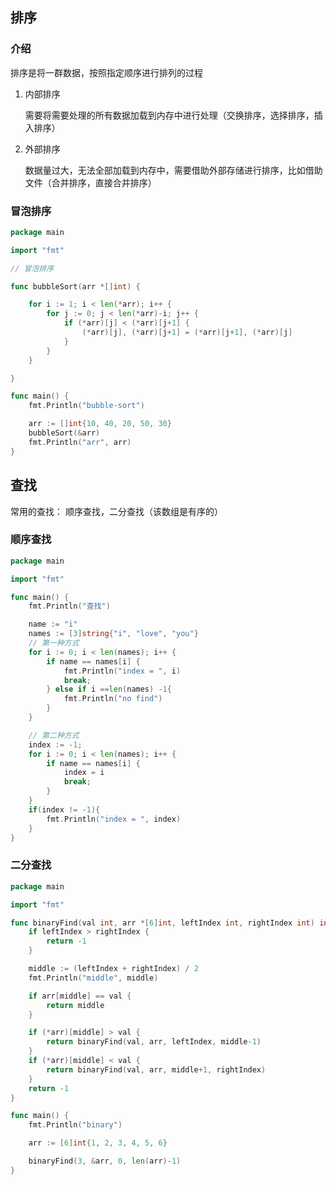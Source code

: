 ## 排序

### 介绍

排序是将一群数据，按照指定顺序进行排列的过程

1. 内部排序

   需要将需要处理的所有数据加载到内存中进行处理（交换排序，选择排序，插入排序）

2. 外部排序

   数据量过大，无法全部加载到内存中，需要借助外部存储进行排序，比如借助文件（合并排序，直接合并排序）

### 冒泡排序

```go
package main

import "fmt"

// 冒泡排序

func bubbleSort(arr *[]int) {

	for i := 1; i < len(*arr); i++ {
		for j := 0; j < len(*arr)-i; j++ {
			if (*arr)[j] < (*arr)[j+1] {
				(*arr)[j], (*arr)[j+1] = (*arr)[j+1], (*arr)[j]
			}
		}
	}

}

func main() {
	fmt.Println("bubble-sort")

	arr := []int{10, 40, 20, 50, 30}
	bubbleSort(&arr)
	fmt.Println("arr", arr)
}

```

## 查找

常用的查找： 顺序查找，二分查找（该数组是有序的）

### 顺序查找

```go
package main

import "fmt"

func main() {
	fmt.Println("查找")

	name := "i"
	names := [3]string{"i", "love", "you"}
	// 第一种方式
	for i := 0; i < len(names); i++ {
		if name == names[i] {
			fmt.Println("index = ", i)
			break;
		} else if i ==len(names) -1{
			fmt.Println("no find")
		}
	}

	// 第二种方式
	index := -1;
	for i := 0; i < len(names); i++ {
		if name == names[i] {
			index = i
			break;
		} 
	}
	if(index != -1){
		fmt.Println("index = ", index)
	}
}


```

### 二分查找

```go
package main

import "fmt"

func binaryFind(val int, arr *[6]int, leftIndex int, rightIndex int) int {
	if leftIndex > rightIndex {
		return -1
	}

	middle := (leftIndex + rightIndex) / 2
	fmt.Println("middle", middle)

	if arr[middle] == val {
		return middle
	}

	if (*arr)[middle] > val {
		return binaryFind(val, arr, leftIndex, middle-1)
	}
	if (*arr)[middle] < val {
		return binaryFind(val, arr, middle+1, rightIndex)
	}
	return -1
}

func main() {
	fmt.Println("binary")

	arr := [6]int{1, 2, 3, 4, 5, 6}

	binaryFind(3, &arr, 0, len(arr)-1)
}

```

